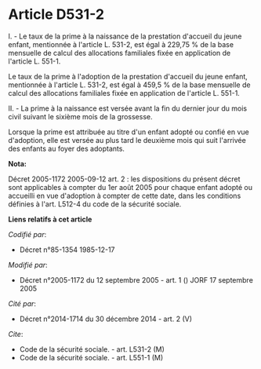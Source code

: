 # Article D531-2

I. - Le taux de la prime à la naissance de la prestation d'accueil du jeune enfant, mentionnée à l'article L. 531-2, est égal
à 229,75 % de la base mensuelle de calcul des allocations familiales fixée en application de l'article L. 551-1.

Le taux de la prime à l'adoption de la prestation d'accueil du jeune enfant, mentionnée à l'article L. 531-2, est égal à
459,5 % de la base mensuelle de calcul des allocations familiales fixée en application de l'article L. 551-1.

II. - La prime à la naissance est versée avant la fin du dernier jour du mois civil suivant le sixième mois de la grossesse.

Lorsque la prime est attribuée au titre d'un enfant adopté ou confié en vue d'adoption, elle est versée au plus tard le
deuxième mois qui suit l'arrivée des enfants au foyer des adoptants.

**Nota:**

Décret 2005-1172 2005-09-12 art. 2 : les dispositions du présent décret sont applicables à compter du 1er août 2005 pour
chaque enfant adopté ou accueilli en vue d'adoption à compter de cette date, dans les conditions définies à l'art. L512-4 du
code de la sécurité sociale.

**Liens relatifs à cet article**

_Codifié par_:

  - Décret n°85-1354 1985-12-17

_Modifié par_:

  - Décret n°2005-1172 du 12 septembre 2005 - art. 1 () JORF 17 septembre 2005

_Cité par_:

  - Décret n°2014-1714 du 30 décembre 2014 - art. 2 (V)

_Cite_:

  - Code de la sécurité sociale. - art. L531-2 (M)
  - Code de la sécurité sociale. - art. L551-1 (M)

